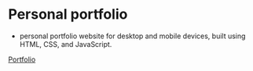 # Personal portfolio

- personal portfolio website for desktop and mobile devices, built using HTML, CSS, and JavaScript.
 
[Portfolio](https://kipronohvincent.github.io/portfolio/)
